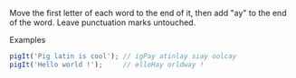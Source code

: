 Move the first letter of each word to the end of it, then add "ay" to the end of the word. Leave punctuation marks untouched.

Examples
```js
pigIt('Pig latin is cool'); // igPay atinlay siay oolcay
pigIt('Hello world !');     // elloHay orldway !
```